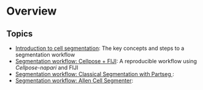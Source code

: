 Overview
=======================

## Topics

- [Introduction to cell segmentation](lesson1): The key concepts and steps to a segmentation workflow 
- [Segmentation workflow: Cellpose + FIJI](lesson2): A reproducible workflow using *Cellpose-napari* and FIJI
- [Segmentation workflow: Classical Segmentation with Partseg ](lesson3): 
- [Segmentation workflow: Allen Cell Segmenter](lesson4): 
